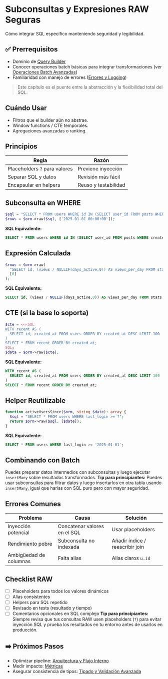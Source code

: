 # Subconsultas y Expresiones RAW Seguras

Cómo integrar SQL específico manteniendo seguridad y legibilidad.

## ✅ Prerrequisitos
- Dominio de [Query Builder](../04-query-builder/README.md)
- Conocer operaciones batch básicas para integrar transformaciones (ver [Operaciones Batch Avanzadas](batch-operaciones-avanzado.md))
- Familiaridad con manejo de errores ([Errores y Logging](errores-logging.md))

> Este capítulo es el puente entre la abstracción y la flexibilidad total del SQL.

## Cuándo Usar
- Filtros que el builder aún no abstrae.
- Window functions / CTE temporales.
- Agregaciones avanzadas o ranking.

## Principios
| Regla | Razón |
|-------|-------|
| Placeholders `?` para valores | Previene inyección |
| Separar SQL y datos | Revisión más fácil |
| Encapsular en helpers | Reuso y testabilidad |

## Subconsulta en WHERE
```php
$sql = "SELECT * FROM users WHERE id IN (SELECT user_id FROM posts WHERE created_at > ?)";
$rows = $orm->raw($sql, ['2025-01-01 00:00:00']);
```
**SQL Equivalente:**
```sql
SELECT * FROM users WHERE id IN (SELECT user_id FROM posts WHERE created_at > '2025-01-01 00:00:00');
```

## Expresión Calculada
```php
$rows = $orm->raw(
  "SELECT id, (views / NULLIF(days_active,0)) AS views_per_day FROM stats WHERE days_active > ?",
  [0]
);
```
**SQL Equivalente:**
```sql
SELECT id, (views / NULLIF(days_active,0)) AS views_per_day FROM stats WHERE days_active > 0;
```

## CTE (si la base lo soporta)
```php
$cte = <<<SQL
WITH recent AS (
  SELECT id, created_at FROM users ORDER BY created_at DESC LIMIT 100
)
SELECT * FROM recent ORDER BY created_at;
SQL;
$data = $orm->raw($cte);
```
**SQL Equivalente:**
```sql
WITH recent AS (
  SELECT id, created_at FROM users ORDER BY created_at DESC LIMIT 100
)
SELECT * FROM recent ORDER BY created_at;
```

## Helper Reutilizable
```php
function activeUsersSince($orm, string $date): array {
  $sql = "SELECT * FROM users WHERE last_login >= ?";
  return $orm->raw($sql, [$date]);
}
```
**SQL Equivalente:**
```sql
SELECT * FROM users WHERE last_login >= '2025-01-01';
```

## Combinando con Batch
Puedes preparar datos intermedios con subconsultas y luego ejecutar `insertMany` sobre resultados transformados.
**Tip para principiantes:** Puedes usar subconsultas para filtrar datos y luego insertarlos en otra tabla usando `insertMany`, igual que harías con SQL puro pero con mayor seguridad.

## Errores Comunes
| Problema | Causa | Solución |
|----------|-------|----------|
| Inyección potencial | Concatenar valores en el SQL | Usar placeholders |
| Rendimiento pobre | Subconsulta no indexada | Añadir índice / reescribir join |
| Ambigüedad de columnas | Falta alias | Alias claros `u.id` |

## Checklist RAW
- [ ] Placeholders para todos los valores dinámicos
- [ ] Alias consistentes
- [ ] Helpers para SQL repetido
- [ ] Revisado en tests (resultado y tiempo)
- [ ] Comentarios opcionales en SQL complejo
**Tip para principiantes:** Siempre revisa que tus consultas RAW usen placeholders (`?`) para evitar inyección SQL y prueba los resultados en tu entorno antes de usarlos en producción.

## ➡️ Próximos Pasos
- Optimizar pipeline: [Arquitectura y Flujo Interno](arquitectura-flujo-interno.md)
- Medir impacto: [Métricas](observabilidad/metricas.md)
- Asegurar consistencia de tipos: [Tipado y Validación Avanzada](tipado-validacion-avanzado.md)

